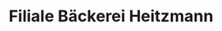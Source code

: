---
title: "Filiale Bäckerei Heitzmann"
url: /ehrenkirchen/filiale-baeckerei-heitzmann/
shop: Bäckerei
---